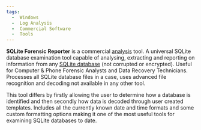 ```yaml
---
tags:
  -  Windows
  -  Log Analysis
  -  Commercial Software
  -  Tools
---
```

**SQLite Forensic Reporter** is a commercial
[analysis](analysis.md) tool. A universal SQLite database
examination tool capable of analysing, extracting and reporting on
information from any [SQLite database](sqlite_database.md) (not
corrupted or encrypted). Useful for Computer & Phone Forensic Analysts
and Data Recovery Technicians. Processes all SQLite database files in a
case, uses advanced file recognition and decoding not available in any
other tool.

This tool differs by firstly allowing the user to determine how a
database is identified and then secondly how data is decoded through
user created templates. Includes all the currently known date and time
formats and some custom formatting options making it one of the most
useful tools for examining SQLite databases to date.
